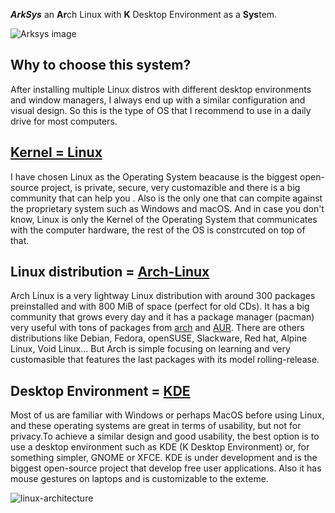 ***ArkSys*** an **Ar**ch Linux with **K** Desktop Environment as a **Sys**tem.

![Arksys image](https://raw.githubusercontent.com/arksys-os/.github/main/profile/img/arksys.png)

## Why to choose this system?
After installing multiple Linux distros with different desktop environments and  window managers, I always end up with a similar configuration and visual design. So this is the type of OS that I recommend to use in a daily drive for most computers.

## [Kernel = Linux](https://kernel.org/)
I have chosen Linux as the Operating System beacause is the biggest open-source project, is private, secure, very customazible and there is a big community that can help you . Also is the only one that can compite against the proprietary system such as Windows and macOS. And in case you don't know, Linux is only the Kernel of the Operating System that communicates with the computer hardware, the rest of the OS is constrcuted on top of that.

## Linux distribution = [Arch-Linux](https://archlinux.org/)
Arch Linux is a very lightway Linux distribution with around 300 packages preinstalled and with 800 MiB of space (perfect for old CDs). It has a big community that grows every day and it has a package manager (pacman) very useful with tons of packages from [arch](https://archlinux.org/packages/) and [AUR](https://aur.archlinux.org/). There are others distributions like Debian, Fedora, openSUSE, Slackware, Red hat, Alpine Linux, Void Linux... But Arch is simple focusing on learning and very customasible that features the last packages with its model rolling-release.

## Desktop Environment = [KDE](https://kde.org/)
Most of us are familiar with Windows or perhaps MacOS before using Linux, and these operating systems are great in terms of usability, but not for privacy.To achieve a similar design and good usability, the best option is to use a desktop environment such as KDE (K Desktop Environment) or, for something simpler, GNOME or XFCE. KDE is under development and is the biggest open-source project that develop free user applications. Also it has mouse gestures on laptops and is customizable to the exteme.

![linux-architecture](https://raw.githubusercontent.com/arksys-os/.github/main/profile/img/linux-architecture.jpg)

<!--
**Here are some ideas to get you started:**

🙋‍♀️ A short introduction - what is your organization all about?
🌈 Contribution guidelines - how can the community get involved?
👩‍💻 Useful resources - where can the community find your docs? Is there anything else the community should know?
🍿 Fun facts - what does your team eat for breakfast?
🧙 Remember, you can do mighty things with the power of [Markdown](https://docs.github.com/github/writing-on-github/getting-started-with-writing-and-formatting-on-github/basic-writing-and-formatting-syntax)
-->
